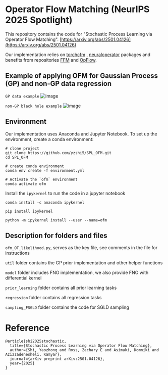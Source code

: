 # Operator Flow Matching (NeurIPS 2025 Spotlight)
This repository contains the code for "Stochastic Process Learning via Operator Flow Matching". [https://arxiv.org/abs/2501.04126](https://arxiv.org/abs/2501.04126)

Our implementation relies on [torchcfm](https://github.com/atong01/conditional-flow-matching) , [neuraloperator](https://github.com/neuraloperator/neuraloperator) packages and benefits from repositories [FFM](https://github.com/GavinKerrigan/functional_flow_matching) and [OpFlow](https://github.com/yzshi5/OpFlow). 

## Example of applying OFM for Gaussian Process (GP) and non-GP data regression

`GP data example`
![image](https://github.com/user-attachments/assets/27430fc2-38ff-4557-91b3-3477e069e785)

`non-GP black hole example`
![image](https://github.com/user-attachments/assets/88d26ba7-b4bf-4db9-bb2f-63de3617f55b)



## Environment
Our implementation uses Anaconda and Jupyter Notebook. To set up the environment, create a conda environment:

```
# clone project
git clone https://github.com/yzshi5/SPL_OFM.git
cd SPL_OFM

# create conda environment
conda env create -f environment.yml

# Activate the `ofm` environment
conda activate ofm
```





Install the `ipykernel` to run the code in a jupyter notebook
```
conda install -c anaconda ipykernel

pip install ipykernel

python -m ipykernel install --user --name=ofm
```

## Description for folders and files
`ofm_OT_likelihood.py`, serves as the key file, see comments in the file for instructions

`util` folder contains the GP prior implementation and other helper functions

`model` folder includes FNO implementation, we also provide FNO with differential kernel 

`prior_learning` folder contains all prior learning tasks

`regression` folder contains all regression tasks

`sampling_FSGLD` folder contains the code for SGLD sampling

# Reference
```
@article{shi2025stochastic,
  title={Stochastic Process Learning via Operator Flow Matching},
  author={Shi, Yaozhong and Ross, Zachary E and Asimaki, Domniki and Azizzadenesheli, Kamyar},
  journal={arXiv preprint arXiv:2501.04126},
  year={2025}
}
```
